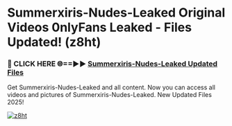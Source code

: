 # Summerxiris-Nudes-Leaked Original Videos 0nlyFans Leaked - Files Updated! (z8ht)

<h3>🔴 CLICK HERE 🌐==►► <a href="https://tinyurl.com/yc6ubb5a" rel="nofollow">Summerxiris-Nudes-Leaked Updated Files</a></h3>

Get Summerxiris-Nudes-Leaked and all content. Now you can access all videos and pictures of Summerxiris-Nudes-Leaked. New Updated Files 2025!

[![z8ht](https://i.imgur.com/7eu0CRL.gif)](https://tinyurl.com/yc6ubb5a)
